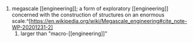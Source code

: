 1. megascale [[engineering]]; a form of exploratory [[engineering]] concerned with the construction of structures on an enormous scale.^[https://en.wikipedia.org/wiki/Megascale_engineering#cite_note-WP-20201231-2]
	1. larger than "macro-[[engineering]]"